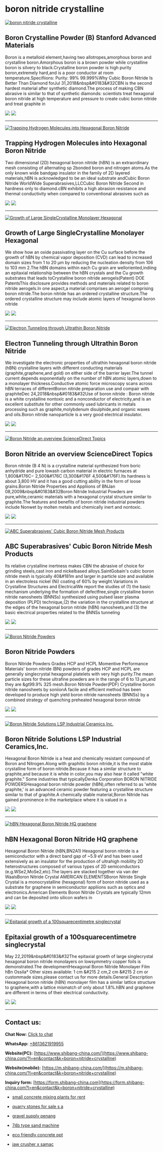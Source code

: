 # boron nitride crystalline

<a href="https://swt.shibang-china.com/?l=en&img&k=boron+nitride+crystalline" target="_blank">![boron nitride crystalline](http://static.shibang-china.com/all-800x300/398.jpg)</a>

## Boron Crystalline Powder (B) Stanford Advanced Materials
Boron is a metalloid element,having two allotropes,amorphous boron and crystalline boron.Amorphous boron is a brown powder while crystalline boron is silvery to black.Crystalline boron powder is high purity boron,extremely hard,and is a poor conductor at room temperature.Specifiions: Purity: 99% 99.999%Why Cubic Boron Nitride Is Better Than Diamond forJul 31,2018&nbsp&#0183&#32CBN is the second hardest material after synthetic diamond.The process of making CBN abrasive is similar to that of synthetic diamonds: scientists treat hexagonal boron nitride at high temperature and pressure to create cubic boron nitride and treat graphite in


<a href="https://whatsapp.shibangsoft.com/WhatsApp.php" target="_blank" title="WhatsApp">![](http://static.shibang-china.com/icon/whatsapp.png)</a> <a href="https://swt.shibang-china.com/?l=en&icon&k=boron+nitride+crystalline" target="_blank">![](http://static.shibang-china.com/icon/chat-en.png)</a>

---

<a href="https://swt.shibang-china.com/?l=en&img&k=boron+nitride+crystalline" target="_blank">![Trapping Hydrogen Molecules into Hexagonal Boron Nitride](http://static.shibang-china.com/all-800x300/1445.jpg)</a>

## Trapping Hydrogen Molecules into Hexagonal Boron Nitride
Two dimensional (2D) hexagonal boron nitride (hBN) is an extraordinary mesh consisting of alternating sp 2bonded boron and nitrogen atoms.As the only known wide bandgap insulator in the family of 2D layered materials,hBN is acknowledged to be an ideal substrate andCubic Boron Nitride WorldWide Superabrasives,LLCCubic Boron Nitride Second in hardness only to diamond.cBN exhibits a high abrasion resistance and thermal conductivity when compared to conventional abrasives such as


<a href="https://whatsapp.shibangsoft.com/WhatsApp.php" target="_blank" title="WhatsApp">![](http://static.shibang-china.com/icon/whatsapp.png)</a> <a href="https://swt.shibang-china.com/?l=en&icon&k=boron+nitride+crystalline" target="_blank">![](http://static.shibang-china.com/icon/chat-en.png)</a>

---

<a href="https://swt.shibang-china.com/?l=en&img&k=boron+nitride+crystalline" target="_blank">![Growth of Large SingleCrystalline Monolayer Hexagonal](http://static.shibang-china.com/all-800x300/1435.jpg)</a>

## Growth of Large SingleCrystalline Monolayer Hexagonal
We show how an oxide passivating layer on the Cu surface before the growth of hBN by chemical vapor deposition (CVD) can lead to increased domain sizes from 1 to 20 μm by reducing the nucleation density from 106 to 103 mm 2.The hBN domains within each Cu grain are welloriented,indiing an epitaxial relationship between the hBN crystals and the Cu growth substrates that leads toCrystalline boron nitride aerogels(Patent) DOE PatentsThis disclosure provides methods and materials related to boron nitride aerogels.In one aspect,a material comprises an aerogel comprising boron nitride.The boron nitride has an ordered crystalline structure.The ordered crystalline structure may include atomic layers of hexagonal boron nitride


<a href="https://whatsapp.shibangsoft.com/WhatsApp.php" target="_blank" title="WhatsApp">![](http://static.shibang-china.com/icon/whatsapp.png)</a> <a href="https://swt.shibang-china.com/?l=en&icon&k=boron+nitride+crystalline" target="_blank">![](http://static.shibang-china.com/icon/chat-en.png)</a>

---

<a href="https://swt.shibang-china.com/?l=en&img&k=boron+nitride+crystalline" target="_blank">![Electron Tunneling through Ultrathin Boron Nitride](http://static.shibang-china.com/all-800x300/494.jpg)</a>

## Electron Tunneling through Ultrathin Boron Nitride
We investigate the electronic properties of ultrathin hexagonal boron nitride (hBN) crystalline layers with different conducting materials (graphite,graphene,and gold) on either side of the barrier layer.The tunnel current depends exponentially on the number of hBN atomic layers,down to a monolayer thickness.Conductive atomic force microscopy scans across hBN terraces of differentBoron nitride preparation use and compair with graphiteDec 24,2018&nbsp&#0183&#32Use of boron nitride : Boron nitride is a white crystalline nontoxic and a nonconductor of electricity,and is an excellent substitute for other commonly used lubricants in metals processing such as graphite,molybdenum disulphide,and organic waxes and oils.Boron nitride nanoparticle is a very good electrical insulator.


<a href="https://whatsapp.shibangsoft.com/WhatsApp.php" target="_blank" title="WhatsApp">![](http://static.shibang-china.com/icon/whatsapp.png)</a> <a href="https://swt.shibang-china.com/?l=en&icon&k=boron+nitride+crystalline" target="_blank">![](http://static.shibang-china.com/icon/chat-en.png)</a>

---

<a href="https://swt.shibang-china.com/?l=en&img&k=boron+nitride+crystalline" target="_blank">![Boron Nitride an overview ScienceDirect Topics](http://static.shibang-china.com/all-800x300/582.jpg)</a>

## Boron Nitride an overview ScienceDirect Topics
Boron nitride (B 4 N) is a crystalline material synthesized from boric anhydride and pure lowash carbon material in electric furnaces at 1,800&#176C− 2,500&#176C (3,300&#176F 4,500&#176F).Its hardness is about 3,800 HV and it has a good cutting ability in the form of loose grains.Boron Nitride Properties and Appliions of BNJan 08,2009&nbsp&#0183&#32Boron Nitride Industrial Powders are pure,white,ceramic materials with a hexagonal crystal structure similar to graphite.The features and benefits of boron nitride industrial powders include Nonwet by molten metals and chemically inert and nontoxic.


<a href="https://whatsapp.shibangsoft.com/WhatsApp.php" target="_blank" title="WhatsApp">![](http://static.shibang-china.com/icon/whatsapp.png)</a> <a href="https://swt.shibang-china.com/?l=en&icon&k=boron+nitride+crystalline" target="_blank">![](http://static.shibang-china.com/icon/chat-en.png)</a>

---

<a href="https://swt.shibang-china.com/?l=en&img&k=boron+nitride+crystalline" target="_blank">![ABC Superabrasives' Cubic Boron Nitride Mesh Products](http://static.shibang-china.com/all-800x300/1150.jpg)</a>

## ABC Superabrasives' Cubic Boron Nitride Mesh Products
Its relative crystalline inertness makes CBN the abrasive of choice for grinding steels,cast iron and nickelbased alloys.SaintGobain's cubic boron nitride mesh is typically 40&#181m and larger in particle size and available in an electroless nickel (Ni) coating of 60% by weight.Variations in Crystalline Structures and ElectricalWe report the studies of (1) the basic mechanism underlying the formation of defectfree,single crystalline boron nitride nanosheets (BNNSs) synthesized using pulsed laser plasma deposition (PLPD) technique,(2) the variation in the crystalline structure at the edges of the hexagonal boron nitride (hBN) nanosheets,and (3) the basic electrical properties related to the BNNSs tunneling


<a href="https://whatsapp.shibangsoft.com/WhatsApp.php" target="_blank" title="WhatsApp">![](http://static.shibang-china.com/icon/whatsapp.png)</a> <a href="https://swt.shibang-china.com/?l=en&icon&k=boron+nitride+crystalline" target="_blank">![](http://static.shibang-china.com/icon/chat-en.png)</a>

---

<a href="https://swt.shibang-china.com/?l=en&img&k=boron+nitride+crystalline" target="_blank">![Boron Nitride Powders](http://static.shibang-china.com/all-800x300/1046.jpg)</a>

## Boron Nitride Powders
Boron Nitride Powders Grades HCP and HCPL Momentive Performance Materials' boron nitride (BN) powders of grades HCP and HCPL are generally singlecrystal hexagonal platelets with very high purity.The mean particle sizes for these ultrafine powders are in the range of 6 to 13 μm,and they are &gt99.9% 325 mesh.Boron Nitride Powder(PDF) Crystalline boron nitride nanosheets by soniionA facile and efficient method has been developed to produce high yield boron nitride nanosheets (BNNSs) by a combined strategy of quenching preheated hexagonal boron nitride


<a href="https://whatsapp.shibangsoft.com/WhatsApp.php" target="_blank" title="WhatsApp">![](http://static.shibang-china.com/icon/whatsapp.png)</a> <a href="https://swt.shibang-china.com/?l=en&icon&k=boron+nitride+crystalline" target="_blank">![](http://static.shibang-china.com/icon/chat-en.png)</a>

---

<a href="https://swt.shibang-china.com/?l=en&img&k=boron+nitride+crystalline" target="_blank">![Boron Nitride Solutions LSP Industrial Ceramics,Inc.](http://static.shibang-china.com/all-800x300/697.jpg)</a>

## Boron Nitride Solutions LSP Industrial Ceramics,Inc.
Hexagonal Boron Nitride is a heat and chemically resistant compound of Boron and Nitrogen.Along with graphitic boron nitride,it is the most stable crystalline form of boron nitride.Because it has a similar structure to graphite,and because it is white in color,you may also hear it called "white graphite." Some industries that typicallyDenka Corporation BORON NITRIDE POWDERSHexagonal boron nitride powder (hBN),often referred to as 'white graphite,' is an advanced ceramic powder featuring a crystalline structure similar to that of graphite.A chemically stable material,Boron Nitride has gained prominence in the marketplace where it is valued in a


<a href="https://whatsapp.shibangsoft.com/WhatsApp.php" target="_blank" title="WhatsApp">![](http://static.shibang-china.com/icon/whatsapp.png)</a> <a href="https://swt.shibang-china.com/?l=en&icon&k=boron+nitride+crystalline" target="_blank">![](http://static.shibang-china.com/icon/chat-en.png)</a>

---

<a href="https://swt.shibang-china.com/?l=en&img&k=boron+nitride+crystalline" target="_blank">![hBN Hexagonal Boron Nitride HQ graphene](http://static.shibang-china.com/all-800x300/458.jpg)</a>

## hBN Hexagonal Boron Nitride HQ graphene
Hexagonal Boron Nitride (hBN,BN2A1) Hexagonal boron nitride is a semiconductor with a direct band gap of ~5.9 eV and has been used extensively as an insulator for the production of ultrahigh mobility 2D heterostructures composed of various types of 2D semiconductors (e.g.WSe2,MoSe2,etc).The layers are stacked together via van der WaalsBoron Nitride Crystal AMERICAN ELEMENTSBoron Nitride Single Crystal is a monocrystalline (hexagonal) form of boron nitride used as a substrate for graphene in semiconductor appliions such as optics and electronics.American Elements Boron Nitride Crystals are typically 12mm and can be deposited onto silicon wafers in


<a href="https://whatsapp.shibangsoft.com/WhatsApp.php" target="_blank" title="WhatsApp">![](http://static.shibang-china.com/icon/whatsapp.png)</a> <a href="https://swt.shibang-china.com/?l=en&icon&k=boron+nitride+crystalline" target="_blank">![](http://static.shibang-china.com/icon/chat-en.png)</a>

---

<a href="https://swt.shibang-china.com/?l=en&img&k=boron+nitride+crystalline" target="_blank">![Epitaxial growth of a 100squarecentimetre singlecrystal](http://static.shibang-china.com/all-800x300/433.jpg)</a>

## Epitaxial growth of a 100squarecentimetre singlecrystal
May 22,2019&nbsp&#0183&#32The epitaxial growth of large singlecrystal hexagonal boron nitride monolayers on lowsymmetry copper foils is demonstrated.The developmentHexagonal Boron Nitride Monolayer Film hBn Ossila* Other sizes available: 1 cm &#215 2 cm,2 cm &#215 2 cm or custommade sizes,please contact us for more details.General Description Hexagonal boron nitride (hBN) monolayer film has a similar lattice structure to graphene,with a lattice mismatch of only about 1.8%.hBN and graphene are different in terms of their electrical conductivity.


<a href="https://whatsapp.shibangsoft.com/WhatsApp.php" target="_blank" title="WhatsApp">![](http://static.shibang-china.com/icon/whatsapp.png)</a> <a href="https://swt.shibang-china.com/?l=en&icon&k=boron+nitride+crystalline" target="_blank">![](http://static.shibang-china.com/icon/chat-en.png)</a>

---
## Contact us:

**Chat Now:** [Click to chat](https://swt.shibang-china.com?l=en&contact&k=boron+nitride+crystalline)

**WhatsApp:**  [+8613621919955](https://whatsapp.shibangsoft.com/WhatsApp.php)

**Website(PC):** [https://www.shibang-china.com/](https://www.shibang-china.com/?l=en&contact&k=boron+nitride+crystalline)

**Website(mobile):** [https://m.shibang-china.com/](https://m.shibang-china.com/?l=en&contact&k=boron+nitride+crystalline)

**Inquiry form:** [https://form.shibang-china.com](https://form.shibang-china.com?l=en&contact&k=boron+nitride+crystalline)

* [small concrete mixing plants for rent](../123/small%20concrete%20mixing%20plants%20for%20rent.md)

* [quarry stones for sale s a](../121/quarry%20stones%20for%20sale%20s%20a.md)

* [gravel supply penang](../121/gravel%20supply%20penang.md)

* [74b type sand machine](../122/74b%20type%20sand%20machine.md)

* [eco friendly concrete ppt](../112/eco%20friendly%20concrete%20ppt.md)

* [jaw crusher x samac](../116/jaw%20crusher%20x%20samac.md)